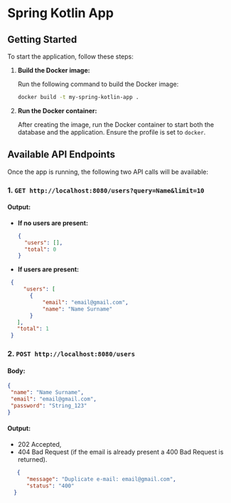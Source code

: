 # Spring Kotlin App

## Getting Started

To start the application, follow these steps:

1. **Build the Docker image:**

   Run the following command to build the Docker image:

   ```bash
   docker build -t my-spring-kotlin-app .

2. **Run the Docker container:**

   After creating the image, run the Docker container to start both the database and the application. Ensure the profile is set to `docker`.

## Available API Endpoints

Once the app is running, the following two API calls will be available:

### 1. `GET http://localhost:8080/users?query=Name&limit=10`

#### Output:

- **If no users are present:**

  ```json
  {
    "users": [],
    "total": 0
  }

- **If users are present:**
 ```json
  {
      "users": [
        {
            "email": "email@gmail.com",
            "name": "Name Surname"
        }
    ],
    "total": 1
  }
```
### 2. `POST http://localhost:8080/users`

  #### Body:

   ```json
  {
    "name": "Name Surname",
    "email": "email@gmail.com",
    "password": "String_123"
  }
```

  #### Output:
  - 202 Accepted,
  - 404 Bad Request (if the email is already present a 400 Bad Request is returned).
```json
   {
      "message": "Duplicate e-mail: email@gmail.com",
      "status": "400"
  }
```
